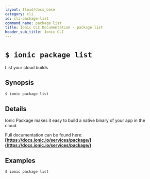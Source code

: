 ```yaml
---
layout: fluid/docs_base
category: cli
id: cli-package-list
command_name: package list
title: Ionic CLI Documentation - package list
header_sub_title: Ionic CLI
---
```


# `$ ionic package list`

List your cloud builds
## Synopsis

```bash
$ ionic package list 
```
  
## Details

Ionic Package makes it easy to build a native binary of your app in the cloud.

Full documentation can be found here: **[https://docs.ionic.io/services/package/](https://docs.ionic.io/services/package/)**







## Examples

```bash
$ ionic package list 
```
